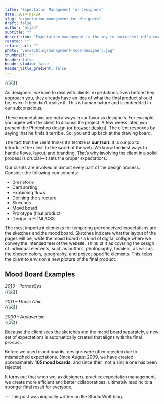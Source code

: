 ```yaml
---
title: "Expectation Management for Designers"
date: 2014-01-24
slug: "expectation-management-for-designers"
draft: false
author: "aljan"
subtitle: ""
description: "Expectation management is the key to successful collaboration with clients. Involve them early on and prevent misunderstandings to achieve a design that truly aligns with their vision."
related: ""
related_url: ""
photo: "verwachtingsmanagement-voor-designers.jpg"
thumbnail: ""
header: false
header_studio: false
header_title_gradient: false
---
```


{{<image src="verwachtingsmanagement-voor-designers.jpg">}}

As designers, we have to deal with clients’ expectations. Even before they approach you, they already have an idea of what the final product should be, even if they don’t realize it. This is human nature and is embedded in our subconscious.

These expectations are not always in our favor as designers. For example, you agree with the client to discuss the project. A few weeks later, you present the Photoshop design (or [browser design](http://www.studiowolf.nl/notes/weg-met-photoshop/ "Down with Photoshop?")). The client responds by saying that he finds it terrible. So, you end up back at the drawing board.

The fact that the client thinks it’s terrible is **our fault**. It is our job to introduce the client to the world of the web. We know the best ways to handle flows, layout, and branding. That’s why involving the client in a solid process is crucial—it sets the proper expectations.

Our clients are involved in almost every part of the design process. Consider the following components:

- Brainstorm
- Card sorting
- Explaining flows
- Defining the structure
- Sketches
- Mood board
- Prototype (final product)
- Design in HTML/CSS

The most important elements for tempering preconceived expectations are the sketches and the mood board. Sketches indicate what the layout of the pages will be, while the mood board is a kind of digital collage where we convey the intended feel of the website. Think of it as covering the design of individual elements, such as buttons, photography, headers, as well as the chosen colors, typography, and project-specific elements. This helps the client to envision a new picture of the final product.

## Mood Board Examples

*2013 – ParnasSys*  
{{<image src="verwachtingsmanagement-voor-designers-1.png">}}

*2011 – Ethnic Chic*  
{{<image src="verwachtingsmanagement-voor-designers-2.jpg">}}

*2009 – Aquaverium*  
{{<image src="verwachtingsmanagement-voor-designers-3.png">}}

Because the client sees the sketches and the mood board separately, a new set of expectations is automatically created that aligns with the final product.

Before we used mood boards, designs were often rejected due to mismatched expectations. Since August 2009, we have created approximately **105 mood boards**, and since then, not a single one has been rejected.

It turns out that when we, as designers, practice expectation management, we create more efficient and better collaborations, ultimately leading to a stronger final result for everyone.

— This post was originally written on the Studio Wolf blog.
